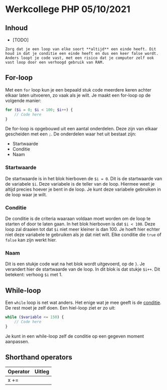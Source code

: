 # Werkcollege PHP 05/10/2021

## Inhoud

- [TODO]

```ad-warning
Zorg dat je een loop van elke soort **altijd** een einde heeft. Dit houd in dat je conditie een einde heeft en dus een keer false wordt. Anders loopt je code vast, met een risico dat je computer zelf ook vast loop door een verhoogd gebruik van RAM.
```

## For-loop

Met een `for` loop kun je een bepaald stuk code meerdere keren achter elkaar laten uitvoeren, zo vaak als je wilt. Je maakt een for-loop op de volgende manier:

```php
for ($i = 0; $i < 100; $i++) {
	// Code here
}
```

De for-loop is opgebouwd uit een aantal onderdelen. Deze zijn van elkaar gescheiden met een `;`. De onderdelen waar het uit bestaat zijn:

- Startwaarde
- Conditie
- Naam

### Startwaarde

De startwaarde is in het blok hierboven de `$i = 0`. Dit is de startwaarde van de variabele `$i`. Deze variabele is de teller van de loop. Hiermee weet je altijd precies hoever je bent in de loop. Je kunt deze variabele gebruiken in de loop waar je wilt.

### Conditie

De conditie is de criteria waaraan voldaan moet worden om de loop te starten of door te laten gaan. In het blok hierboven is dat `$i < 100`. Deze loop zal draaien tot dat `$i` niet meer kleiner is dan 100. Je hoeft hier echter niet deze variabele te gebruiken als je dat niet wilt. Elke conditie die `true` of `false` kan zijn werkt hier.

### Naam

Dit is een stukje code wat na het blok wordt uitgevoerd, op de `}`. Je verandert hier de startwaarde van de loop. In dit blok is dat stukje `$i++`. Dit betekent: verhoog `$i` met 1.

## While-loop

Een `while` loop is net wat anders. Het enige wat je mee geeft is de [conditie](#Conditie). De rest moet je zelf doen. Een hiel-loop ziet er zo uit:

```php
while ($variable <= 150) {
	// Code here
}
```

Je kunt in een while-loop zelf de conditie op een gegeven moment aanpassen.

## Shorthand operators

| Operator | Uitleg |
| -------- | ------ |
| x +=         |        |